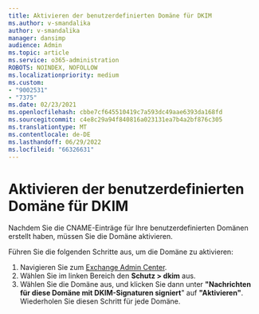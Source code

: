 ```yaml
---
title: Aktivieren der benutzerdefinierten Domäne für DKIM
ms.author: v-smandalika
author: v-smandalika
manager: dansimp
audience: Admin
ms.topic: article
ms.service: o365-administration
ROBOTS: NOINDEX, NOFOLLOW
ms.localizationpriority: medium
ms.custom:
- "9002531"
- "7375"
ms.date: 02/23/2021
ms.openlocfilehash: cbbe7cf645510419c7a593dc49aae6393da168fd
ms.sourcegitcommit: c4e8c29a94f840816a023131ea7b4a2bf876c305
ms.translationtype: MT
ms.contentlocale: de-DE
ms.lasthandoff: 06/29/2022
ms.locfileid: "66326631"
---
```

# <a name="enable-the-custom-domain-for-dkim"></a>Aktivieren der benutzerdefinierten Domäne für DKIM

Nachdem Sie die CNAME-Einträge für Ihre benutzerdefinierten Domänen erstellt haben, müssen Sie die Domäne aktivieren.

Führen Sie die folgenden Schritte aus, um die Domäne zu aktivieren:

1. Navigieren Sie zum [Exchange Admin Center](https://outlook.office365.com/ecp/).
2. Wählen Sie im linken Bereich den **Schutz > dkim** aus.
3. Wählen Sie die Domäne aus, und klicken Sie dann unter **"Nachrichten für diese Domäne mit DKIM-Signaturen signiert**" auf **"Aktivieren"**. Wiederholen Sie diesen Schritt für jede Domäne.

